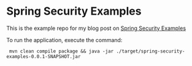 # Spring Security Examples

This is the example repo for my blog post on [Spring Security Examples](java/spring-security)

To run the application, execute the command:

```
 mvn clean compile package && java -jar ./target/spring-security-examples-0.0.1-SNAPSHOT.jar
```